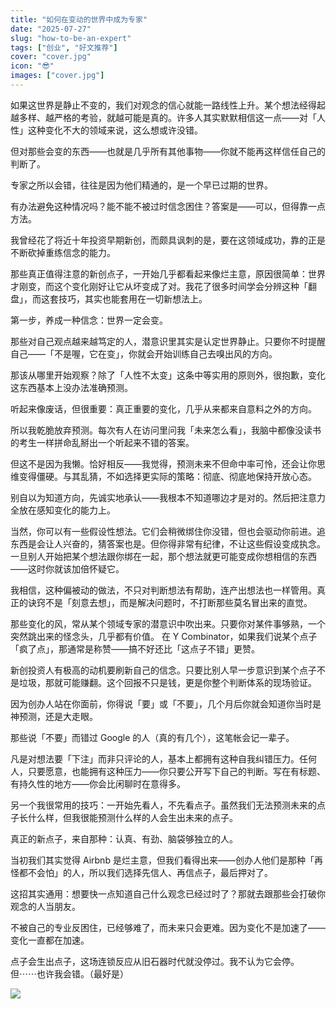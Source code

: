 ```yaml
---
title: "如何在变动的世界中成为专家"
date: "2025-07-27"
slug: "how-to-be-an-expert"
tags: ["创业", "好文推荐"]
cover: "cover.jpg"
icon: "😎"
images: ["cover.jpg"]
---
```

如果这世界是静止不变的，我们对观念的信心就能一路线性上升。某个想法经得起越多样、越严格的考验，就越可能是真的。许多人其实默默相信这一点——对「人性」这种变化不大的领域来说，这么想或许没错。



但对那些会变的东西——也就是几乎所有其他事物——你就不能再这样信任自己的判断了。



专家之所以会错，往往是因为他们精通的，是一个早已过期的世界。



有办法避免这种情况吗？能不能不被过时信念困住？答案是——可以，但得靠一点方法。



我曾经花了将近十年投资早期新创，而颇具讽刺的是，要在这领域成功，靠的正是不断砍掉重练信念的能力。



那些真正值得注意的新创点子，一开始几乎都看起来像烂主意，原因很简单：世界才刚变，而这个变化刚好让它从坏变成了对。我花了很多时间学会分辨这种「翻盘」，而这套技巧，其实也能套用在一切新想法上。



第一步，养成一种信念：世界一定会变。



那些对自己观点越来越笃定的人，潜意识里其实是认定世界静止。只要你不时提醒自己——「不是喔，它在变」，你就会开始训练自己去嗅出风的方向。



那该从哪里开始观察？除了「人性不太变」这条中等实用的原则外，很抱歉，变化这东西基本上没办法准确预测。



听起来像废话，但很重要：真正重要的变化，几乎从来都来自意料之外的方向。



所以我乾脆放弃预测。每次有人在访问里问我「未来怎么看」，我脑中都像没读书的考生一样拼命乱掰出一个听起来不错的答案。



但这不是因为我懒。恰好相反——我觉得，预测未来不但命中率可怜，还会让你思维变得僵硬。与其乱猜，不如选择更实际的策略：彻底、彻底地保持开放心态。



别自以为知道方向，先诚实地承认——我根本不知道哪边才是对的。然后把注意力全放在感知变化的能力上。



当然，你可以有一些假设性想法。它们会稍微绑住你没错，但也会驱动你前进。追东西是会让人兴奋的，猜答案也是。但你得非常有纪律，不让这些假设变成执念。
一旦别人开始把某个想法跟你绑在一起，那个想法就更可能变成你想相信的东西——这时你就该加倍怀疑它。



我相信，这种偏被动的做法，不只对判断想法有帮助，连产出想法也一样管用。真正的诀窍不是「刻意去想」，而是解决问题时，不打断那些莫名冒出来的直觉。



那些变化的风，常从某个领域专家的潜意识中吹出来。只要你对某件事够熟，一个突然跳出来的怪念头，几乎都有价值。
在 Y Combinator，如果我们说某个点子「疯了点」，那通常是称赞——搞不好还比「这点子不错」更赞。



新创投资人有极高的动机要刷新自己的信念。只要比别人早一步意识到某个点子不是垃圾，那就可能赚翻。这个回报不只是钱，更是你整个判断体系的现场验证。



因为创办人站在你面前，你得说「要」或「不要」，几个月后你就会知道你当时是神预测，还是大走眼。



那些说「不要」而错过 Google 的人（真的有几个），这笔帐会记一辈子。



凡是对想法要「下注」而非只评论的人，基本上都拥有这种自我纠错压力。任何人，只要愿意，也能拥有这种压力——你只要公开写下自己的判断。写在有标题、有持久性的地方——你会比闲聊时在意得多。



另一个我很常用的技巧：一开始先看人，不先看点子。虽然我们无法预测未来的点子长什么样，但我很能预测什么样的人会生出未来的点子。



真正的新点子，来自那种：认真、有劲、脑袋够独立的人。



当初我们其实觉得 Airbnb 是烂主意，但我们看得出来——创办人他们是那种「再怪都不会怕」的人，所以我们选择先信人、再信点子，最后押对了。



这招其实通用：想要快一点知道自己什么观念已经过时了？那就去跟那些会打破你观念的人当朋友。



不被自己的专业反困住，已经够难了，而未来只会更难。因为变化不是加速了——变化一直都在加速。



点子会生出点子，这场连锁反应从旧石器时代就没停过。我不认为它会停。
但⋯⋯也许我会错。（最好是）




![](https://prod-files-secure.s3.us-west-2.amazonaws.com/112d0858-5090-4d34-a606-b75eb8d65fd2/46476355-9cf3-4e99-9b7a-3531bc426380/1000202064.png?X-Amz-Algorithm=AWS4-HMAC-SHA256&X-Amz-Content-Sha256=UNSIGNED-PAYLOAD&X-Amz-Credential=ASIAZI2LB466QBGQUDBS%2F20250928%2Fus-west-2%2Fs3%2Faws4_request&X-Amz-Date=20250928T140938Z&X-Amz-Expires=3600&X-Amz-Security-Token=IQoJb3JpZ2luX2VjEDYaCXVzLXdlc3QtMiJIMEYCIQDFdRpf4u%2Byy8DVCSJe4Up9mXu6DWuGyU5D0CZ5O4pLewIhANBGHtw6RTvaosOyznvbmdnAhRg%2BYcB3nSZwOsN3TXIJKogECL%2F%2F%2F%2F%2F%2F%2F%2F%2F%2F%2FwEQABoMNjM3NDIzMTgzODA1IgxMOlbM8FyuBVIM0BEq3ANYl66IX8W2hIdFKpLWHEU1nhXf%2BSOawAqJAR5DXnDrSu1dosqEXA3lk3fRLiChlVJAYI%2FFkcM5Forf42TglpiLQzrfl0EsYBP2bAp%2BRyxzt6KCEy5Ev5WtfkT9hRTTreTSeTAzJnD%2BgMcCS7nVM4MA3tTeq9Dp%2BqC4Q81BfzCBAd26QrOHjyZcgQ8zdaimpDbXXLV8bgYQu6dk2Es1UJbDnHLshTQo3ObrOFswt7ptHxAnm3aJdLqYWEIrZ9fOI3UMNTSDCGwfbB%2FJgAAjtpUa8AzX6pip59YyzbxpiwNRzX9ul0lHt%2BBomPkosUY8RZAj84EHVP98NVEHRffAZAqiWhTUdMOP5ZolhKNGy0cmjppqPsTwPjM3UE%2FRmUFX3D5cHIUjMkPzf2eE3aQGzpFpN0WmE2Zi9G7K8zua%2FjzgXxrefbUiNr43oQTGirrA3uKHs3CvORszEnRy%2FJZkbJsUGHyQWiWmChmpkbuSaYltSv7dnhWDt3Mam7C5f1FnR5f4ox%2FGcdZF7Grpn3nffl9PmLyBYH5mbdNjEjtp1hGkINBZyHk1G8M3EvLK%2BWsofa86OzipoY5gAtTIDWFq9%2BZvCBp19M4jVArfIhZPh2%2FA%2FGIDC2u71s37oD766jDS7%2BTGBjqkAZmDN%2F7XUf57VUlOBy6VOyRJyfQGJ%2BKVdDjNCE%2BgQBl41j8dg6Lv6FMM827afn15LoLIpEHjWZMqOvzPeFD0LYC8szhGnk8ilGPVvFy7BGVokpOlxZQUvZfkztStVfcLzZb%2FKOX86NUIZJom2eoATMmwrRRvHMaikVpVwxyWp5WusysjFTf1PMF90i7df92Y3MG6%2FdWVSVwsD53iOgDhYOZayOAH&X-Amz-Signature=b7e8658ebe649fa2e41201ac45d28e7c0be9b67c714f3353ea08fefa5fffb28d&X-Amz-SignedHeaders=host&x-amz-checksum-mode=ENABLED&x-id=GetObject)

